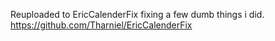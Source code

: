 Reuploaded to EricCalenderFix fixing a few dumb things i did.
https://github.com/Tharniel/EricCalenderFix
